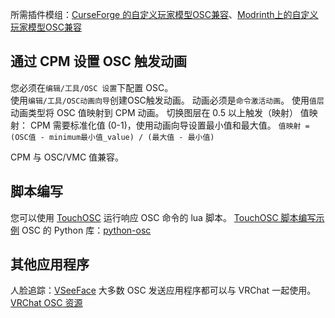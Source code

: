 所需插件模组：[CurseForge 的自定义玩家模型OSC兼容](https://www.curseforge.com/minecraft/mc-mods/cpmoscc)、[Modrinth上的自定义玩家模型OSC兼容](https://modrinth.com/mod/cpmoscc) 


<a name="setting-up-osc-triggered-animations-with-cpm"/>

## 通过 CPM 设置 OSC 触发动画
您必须在`编辑/工具/OSC 设置`下配置 OSC。  
使用`编辑/工具/OSC动画向导`创建OSC触发动画。
动画必须是`命令激活动画`。
使用`值层`动画类型将 OSC 值映射到 CPM 动画。 
切换图层在 0.5 以上触发（映射）
值映射：
CPM 需要标准化值 (0-1)，使用动画向导设置最小值和最大值。
`值映射 = (OSC值 - minimum最小值_value) / (最大值 - 最小值)`  

CPM 与 OSC/VMC 值兼容。


<a name="scripting"/>

## 脚本编写
您可以使用 [TouchOSC](https://hexler.net/touchosc#get) 运行响应 OSC 命令的 lua 脚本。 [TouchOSC 脚本编写示例](https://hexler.net/touchosc/manual/script-examples)
OSC 的 Python 库：[python-osc](https://github.com/attwad/python-osc)


<a name="other-applications"/>

## 其他应用程序
人脸追踪：[VSeeFace](https://www.vseeface.icu/)
大多数 OSC 发送应用程序都可以与 VRChat 一起使用。 [VRChat OSC 资源](https://docs.vrchat.com/docs/osc-resources)
